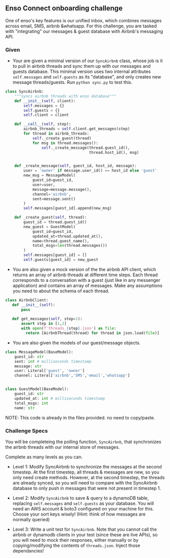 ## Enso Connect onboarding challenge

One of enso's key features is our unified inbox, which combines messages across email, SMS, airbnb &whatsapp. For this challenge, you are tasked with "integrating" our messages & guest database with Airbnb's messaging API.

### Given
* Your are given a minimal version of our `SyncAirbnb` class, whose job is it to pull in airbnb threads and sync them up with our messages and guests database. This minimal version uses two internal attributes `self.messages` and `self.guests` as its "database", and only creates new message threads/guests. Run `python sync.py` to test this.
```python
class SyncAirbnb:
	"""syncs airbnb threads with enso database"""
	def __init__(self, client):
		self.messages = {}
		self.guests = {}
		self.client = client

	def __call__(self, step):
		airbnb_threads = self.client.get_messages(step)
		for thread in airbnb_threads:
			self._create_guest(thread)
			for msg in thread.messages():
				self._create_message(thread.guest_id(), 
									 thread.host_id(), msg)


	def _create_message(self, guest_id, host_id, message):
		user = 'owner' if message.user_id() == host_id else 'guest'
		new_msg = MessageModel(
			guest_id=guest_id,
			user=user,
			message=message.message(),
			channel='airbnb',
			sent=message.sent()
		)
		self.messages[guest_id].append(new_msg)

	def _create_guest(self, thread):
		guest_id = thread.guest_id()
		new_guest = GuestModel(
			guest_id=guest_id,
			updated_at=thread.updated_at(),
			name=thread.guest_name(),
			total_msgs=len(thread.messages())
		)
		self.messages[guest_id] = []
		self.guests[guest_id] = new_guest
```

* You are also given a mock version of the the airbnb API client, which returns an array of airbnb threads at different time steps. Each thread corresponds to a conversation with a guest (just like in any messenger application) and contains an array of messages. Make any assumptions you need to about the schema of each thread.
 ```python
class AirbnbClient:
	def __init__(self):  
		pass
		
	def get_messages(self, step=1): 
		assert step in [1,2]
		with open(f'threads_{step}.json') as file:
		  return [AirbnbThread(thread) for thread in json.load(file)]
```
* You are also given the models of our guest/message objects.
```python
class MessageModel(BaseModel):
	guest_id: str
	sent: int # milliseconds timestamp
	message: str
	user: Literal['guest', 'owner']
	channel: Literal['airbnb','SMS','email','whatsapp']


class GuestModel(BaseModel):
	guest_id: str
	updated_at: int # milliseconds timestamp
	total_msgs: int
	name: str
```

NOTE: This code is already in the files provided. no need to copy/paste.

### Challenge Specs
You will be completeing the polling function, `SyncAirbnb`, that synchronizes the airbnb threads with our internal store of messages.

Complete as many levels as you can.

* Level 1: Modify SyncAirbnb to synchronize the messages at the second timestep. At the first timestep, all threads & messages are new, so you only need create methods. However, at the second timestep, the threads are already synced, so you will need to compare with the SyncAirbnb database to only push in messages that were not present in timestep 1.

* Level 2: Modify `SyncAirbnb` to save & query to a dynamoDB table, replacing `self.messages` and `self.guests` as your database. You will need an AWS account & boto3 configured on your machine for this. Choose your sort keys wisely! (Hint: think of how messages are normally queried)

* Level 3: Write a unit test for `SyncAirbnb`. Note that you cannot call the airbnb or dynamodb clients in your test (since these are live APIs), so you will need to mock their responses, either manually or by copying/modifying the contents of `threads.json`. Inject those dependancies!
<!--stackedit_data:
eyJoaXN0b3J5IjpbLTE0NTAxNDIwMDgsMTUzOTk5MjU4Niw1OT
M2NzAzNF19
-->